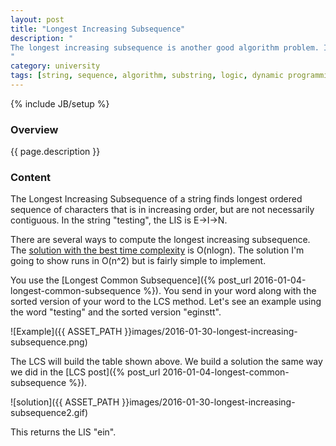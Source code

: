 ```yaml
---
layout: post
title: "Longest Increasing Subsequence"
description: "
The longest increasing subsequence is another good algorithm problem. It is used in physics, mathematics and algorithms. One concrete application is the [Patience Diff](http://stackoverflow.com/questions/12458641/applications-of-longest-increasing-subsquence#answer-13159639) to find the difference between two files. You can read the [wiki](https://en.wikipedia.org/wiki/Longest_increasing_subsequence).
"
category: university
tags: [string, sequence, algorithm, substring, logic, dynamic programming, java]
---
```

{% include JB/setup %}

<!-- Overview -->
<h3>Overview</h3>

{{ page.description }}

<!-- Content -->
<h3>Content</h3>

The Longest Increasing Subsequence of a string finds longest ordered sequence of characters that is in increasing order, but are not necessarily contiguous. In the string "testing", the LIS is E->I->N.

There are several ways to compute the longest increasing subsequence. The [solution with the best time complexity](http://www.geeksforgeeks.org/longest-monotonically-increasing-subsequence-size-n-log-n/) is O(nlogn). The solution I'm going to show runs in O(n^2) but is fairly simple to implement.

You use the [Longest Common Subsequence]({% post_url 2016-01-04-longest-common-subsequence %}). You send in your word along with the sorted version of your word to the LCS method. Let's see an example using the word "testing" and the sorted version "eginstt".

![Example]({{ ASSET_PATH }}images/2016-01-30-longest-increasing-subsequence.png)


The LCS will build the table shown above. We build a solution the same way we did in the [LCS post]({% post_url 2016-01-04-longest-common-subsequence %}). 

![solution]({{ ASSET_PATH }}images/2016-01-30-longest-increasing-subsequence2.gif)

This returns the LIS "ein". 